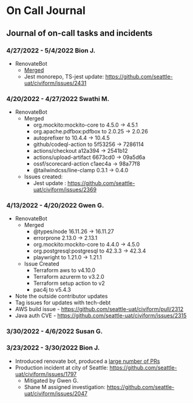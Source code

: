# On Call Journal

## Journal of on-call tasks and incidents

### 4/27/2022 - 5/4/2022 Bion J.
* RenovateBot
  * [Merged](https://github.com/seattle-uat/civiform/pulls?q=is%3Apr+is%3Amerged+author%3Aapp%2Frenovate+created%3A%3C2022-05-05+)
  * Jest monorepo, TS-jest update: https://github.com/seattle-uat/civiform/issues/2431

### 4/20/2022 - 4/27/2022 Swathi M.
* RenovateBot
  * Merged
    * org.mockito:mockito-core to 4.5.0 -> 4.5.1
    * org.apache.pdfbox:pdfbox to 2.0.25 -> 2.0.26
    * autoprefixer to	10.4.4 -> 10.4.5
    * github/codeql-action to	5f53256 -> 7286114 
    * actions/checkout a12a394 -> 2541b12 
    * actions/upload-artifact 6673cd0 -> 09a5d6a
    * ossf/scorecard-action c1aec4a -> 98a77f8 
    * @tailwindcss/line-clamp 0.3.1 -> 0.4.0 
  * Issues created:
    * Jest update : https://github.com/seattle-uat/civiform/issues/2369

### 4/13/2022 - 4/20/2022 Gwen G.
* RenovateBot
  * Merged
    * @types/node 16.11.26 → 16.11.27
    * errorprone 2.13.0 → 2.13.1
    * org.mockito:mockito-core to 4.4.0 → 4.5.0
    * org.postgresql:postgresql to 42.3.3 → 42.3.4
    * playwright to 1.21.0 → 1.21.1
  * Issue Created
    * Terraform aws to v4.10.0
    * Terraform azurerm to v3.2.0
    * Terraform setup action to v2
    * pac4j to v5.4.3
* Note the outside contributor updates
* Tag issues for updates with tech-debt
* AWS build issue - https://github.com/seattle-uat/civiform/pull/2312
* Java auth CVE - https://github.com/seattle-uat/civiform/issues/2315

### 3/30/2022 - 4/6/2022 Susan G.

### 3/23/2022 - 3/30/2022 Bion J.

* Introduced renovate bot, produced a [large number of PRs](https://github.com/seattle-uat/civiform/pulls/app%2Frenovate)
* Production incident at city of Seattle: https://github.com/seattle-uat/civiform/issues/1797
  * Mitigated by Gwen G.
  * Shane M assigned investigation: https://github.com/seattle-uat/civiform/issues/2047
